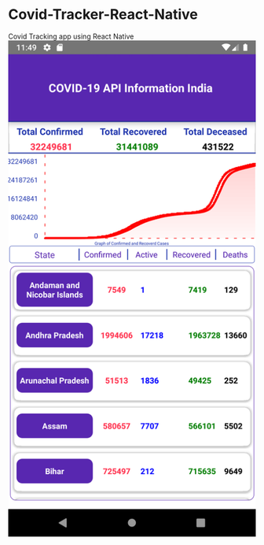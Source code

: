 # Covid-Tracker-React-Native
Covid Tracking app using React Native
![alt text](https://github.com/Harikrishnan24/Covid-Tracker-React-Native/blob/main/assets/Screenshot_1635229145.png)
